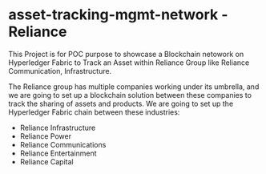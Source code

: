 # asset-tracking-mgmt-network - Reliance
This Project is for POC purpose to showcase a Blockchain netowork on Hyperledger Fabric to Track an Asset within Reliance Group like Reliance Communication, Infrastructure.


The Reliance group has multiple companies working under its umbrella, and we are going to set up a blockchain solution between these companies to track the sharing of assets and products. We are going to set up the Hyperledger Fabric chain between these industries:

* Reliance Infrastructure
* Reliance Power
* Reliance Communications
* Reliance Entertainment
* Reliance Capital
